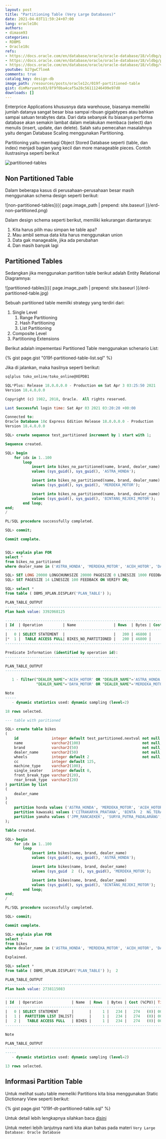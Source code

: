 ```yaml
---
layout: post
title: "Partitioning Table (Very Large Databases)"
date: 2021-04-03T11:59:24+07:00
lang: oracle18c
authors:
- dimasm93
categories:
- RDBMS
- Oracle18c
refs: 
- https://docs.oracle.com/en/database/oracle/oracle-database/18/vldbg/partition-intro.html#GUID-FBA59FA7-7F42-4039-96D1-ACEC71A07DD5
- https://docs.oracle.com/en/database/oracle/oracle-database/18/vldbg/partition-create-tables-indexes.html#GUID-D3E92FD8-5FE4-4CEA-9CB8-CC9277A74429
- https://docs.oracle.com/en/database/oracle/oracle-database/18/vldbg/view-info-partition-tables-indexes.html#GUID-2D424638-511C-4CC3-9BDE-53FFB1686ECD
youtube: b27gwC7loeA
comments: true
catalog_key: design-db
image_path: /resources/posts/oracle12c/019f-partitioned-table
gist: dimMaryanto93/8f9f0ba4caf5a28c56111246499e97d0
downloads: []
---
```


Enterprice Applications khususnya data warehouse, biasanya memeliki jumlah datanya sangat besar bisa sampai ribuan gigabtypes atau bahkan sampai satuan terabytes data. Dari data sebanyak itu biasanya performa database akan semakin lambat dalam melakukan membaca (select) dan menulis (insert, update, dan delete). Salah satu pemecahan masalahnya yaitu dengan Database Scaling menggunakan Partitioning.

Partitioning yaitu membagi Object Stored Database seperti (table, dan index) menjadi bagian yang kecil dan more manageable pieces. Contoh ilustrasinya seperti berikut

![partitioned-tables](https://docs.oracle.com/en/database/oracle/oracle-database/18/vldbg/img/vldbg008.gif)

## Non Partitioned Table

Dalam beberapa kasus di perusahaan-perusahaan besar masih menggunakan schema design seperti berikut:

![non-partitioned-tables]({{ page.image_path | prepend: site.baseurl }}/erd-non-partitioned.png)

Dalam design schema seperti berikut, memiliki kekurangan diantaranya:

1. Kita harus pilih mau simpan ke table apa?
2. Mau ambil semua data kita harus menggunakan union
3. Data gak manageable, jika ada perubahan
4. Dan masih banyak lagi

## Partitioned Tables


Sedangkan jika menggunakan partition table berikut adalah Entity Relational Diagramnya:

![partitioned-tables]({{ page.image_path | prepend: site.baseurl }}/erd-partitioned-table.jpg)

Sebuah partitioned table memilki strategy yang terdiri dari:

1. Single Level
    1. Range Partitioning
    2. Hash Partitioning
    3. List Partitioning
2. Composite Level
3. Partitioning Extensions

Berikut adalah impementasi Partitioned Table menggunakan schenario List:

{% gist page.gist "019f-partitioned-table-list.sql" %}

Jika di jalankan, maka hasilnya seperti berikut:

```sql
sqlplus toko_online/toko_online@XEPDB1

SQL*Plus: Release 18.0.0.0.0 - Production on Sat Apr 3 03:25:50 2021
Version 18.4.0.0.0

Copyright (c) 1982, 2018, Oracle.  All rights reserved.

Last Successful login time: Sat Apr 03 2021 03:20:20 +00:00

Connected to:
Oracle Database 18c Express Edition Release 18.0.0.0.0 - Production
Version 18.4.0.0.0

SQL> create sequence test_partitioned increment by 1 start with 1;

Sequence created.

SQL> begin
    for idx in 1..100
        loop
            insert into bikes_no_partitioned(name, brand, dealer_name)
            values (sys_guid(), sys_guid(), 'ASTRA_HONDA');

            insert into bikes_no_partitioned(name, brand, dealer_name)
            values (sys_guid(), sys_guid(), 'MERDEKA_MOTOR');

            insert into bikes_no_partitioned(name, brand, dealer_name)
            values (sys_guid(), sys_guid(), 'BINTANG_REJEKI_MOTOR');
        end loop;
end; 
/

PL/SQL procedure successfully completed.

SQL> commit;

Commit complete.


SQL> explain plan FOR
select *
from bikes_no_partitioned
where dealer_name in ('ASTRA_HONDA', 'MERDEKA_MOTOR', 'ACEH_HOTOR', 'DAYA_MOTOR'); 

SQL> SET LONG 20000 LONGCHUNKSIZE 20000 PAGESIZE 0 LINESIZE 1000 FEEDBACK OFF VERIFY OFF TRIMSPOOL ON;
SQL> SET PAGESIZE 14 LINESIZE 100 FEEDBACK ON VERIFY ON;

SQL> select *
from table ( DBMS_XPLAN.DISPLAY('PLAN_TABLE') );

PLAN_TABLE_OUTPUT
----------------------------------------------------------------------------------------------------
Plan hash value: 3392068125

------------------------------------------------------------------------------------------
| Id  | Operation         | Name                 | Rows  | Bytes | Cost (%CPU)| Time     |
------------------------------------------------------------------------------------------
|   0 | SELECT STATEMENT  |                      |   200 | 46800 |     3   (0)| 00:00:01 |
|*  1 |  TABLE ACCESS FULL| BIKES_NO_PARTITIONED |   200 | 46800 |     3   (0)| 00:00:01 |
------------------------------------------------------------------------------------------

Predicate Information (identified by operation id):
---------------------------------------------------

PLAN_TABLE_OUTPUT
----------------------------------------------------------------------------------------------------

   1 - filter("DEALER_NAME"='ACEH_HOTOR' OR "DEALER_NAME"='ASTRA_HONDA' OR
              "DEALER_NAME"='DAYA_MOTOR' OR "DEALER_NAME"='MERDEKA_MOTOR')

Note
-----
   - dynamic statistics used: dynamic sampling (level=2)

18 rows selected.

--- table with paritioned

SQL> create table bikes
(
    id               integer default test_partitioned.nextval not null primary key,
    name             varchar2(100)                            not null,
    brand            varchar2(50)                             not null,
    dealer_name      varchar2(50)                             not null,
    wheels           integer default 2                        not null,
    cc               integer default 125,
    machine_type     varchar2(100),
    single_seater    integer default 0,
    front_break_type varchar2(20),
    rear_break_type  varchar2(20)
) partition by list
(
    dealer_name
)
(
    partition honda values ('ASTRA_HONDA', 'MERDEKA_MOTOR', 'ACEH_HOTOR', 'DAYA_MOTOR'),
    partition kawasaki values ('CITRAKARYA_PRATANA', 'BINTA  2  NG_TERANG'),
    partition yamaha values ('JPM_RANCAEKEK', 'SURYA_PUTRA_PADALARANG', 'GERBANG_CAHAYA', 'BINTANG_REJEKI_MOTOR')
);  

Table created.

SQL> begin
    for idx in 1..100
        loop
            insert into bikes(name, brand, dealer_name)
            values (sys_guid(), sys_guid(), 'ASTRA_HONDA');

            insert into bikes(name, brand, dealer_name)
            values (sys_guid  2  (), sys_guid(), 'MERDEKA_MOTOR');

            insert into bikes(name, brand, dealer_name)
            values (sys_guid(), sys_guid(), 'BINTANG_REJEKI_MOTOR');
        end loop;
end;  
/

PL/SQL procedure successfully completed.

SQL> commit;

Commit complete.

SQL> explain plan FOR
select *
from bikes
where dealer_name in ('ASTRA_HONDA', 'MERDEKA_MOTOR', 'ACEH_HOTOR', 'DAYA_MOTOR');  2    3    4

Explained.

SQL> select *
from table ( DBMS_XPLAN.DISPLAY('PLAN_TABLE') );  2

PLAN_TABLE_OUTPUT
----------------------------------------------------------------------------------------------------
Plan hash value: 2738115083

-----------------------------------------------------------------------------------------------
| Id  | Operation             | Name  | Rows  | Bytes | Cost (%CPU)| Time     | Pstart| Pstop |
-----------------------------------------------------------------------------------------------
|   0 | SELECT STATEMENT      |       |     1 |   234 |   274   (0)| 00:00:01 |       |       |
|   1 |  PARTITION LIST INLIST|       |     1 |   234 |   274   (0)| 00:00:01 |KEY(I) |KEY(I) |
|   2 |   TABLE ACCESS FULL   | BIKES |     1 |   234 |   274   (0)| 00:00:01 |KEY(I) |KEY(I) |
-----------------------------------------------------------------------------------------------

Note

PLAN_TABLE_OUTPUT
----------------------------------------------------------------------------------------------------
-----
   - dynamic statistics used: dynamic sampling (level=2)

13 rows selected.
```

## Informasi Partition Table

Untuk melihat suatu table memeliki Partitions kita bisa menggunakan Static Dictionary View seperti berikut:

{% gist page.gist "019f-dt-partitioned-table.sql" %}

Untuk detail lebih lengkapnya silahkan baca [disini](https://docs.oracle.com/en/database/oracle/oracle-database/18/vldbg/view-info-partition-tables-indexes.html#GUID-2D424638-511C-4CC3-9BDE-53FFB1686ECD)

Untuk meteri lebih lanjutnya nanti kita akan bahas pada materi `Very Large Database: Oracle Database`